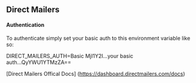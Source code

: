 ## Direct Mailers

#### Authentication

To authenticate simply set your basic auth to this environment variable like so:

DIRECT_MAILERS_AUTH=Basic MjI1Y2I...your basic auth...QyYWU1YTMzZA==

[Direct Mailers Offical Docs] (https://dashboard.directmailers.com/docs)
